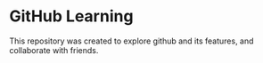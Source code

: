 # GitHub Learning

This repository was created to explore github and its features, and collaborate with friends.
